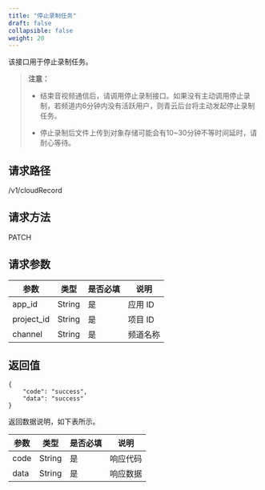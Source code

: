 ```yaml
---
title: "停止录制任务"
draft: false
collapsible: false
weight: 20
---
```


该接口用于停止录制任务。

> **注意：**
>
> - 结束音视频通信后，请调用停止录制接口。如果没有主动调用停止录制，若频道内6分钟内没有活跃用户，则青云后台将主动发起停止录制任务。
>
> - 停止录制后文件上传到对象存储可能会有10~30分钟不等时间延时，请耐心等待。

## 请求路径

/v1/cloudRecord

## 请求方法

PATCH

## 请求参数

| 参数       | 类型   | 是否必填 | 说明     |
| ---------- | ------ | -------- | -------- |
| app_id     | String | 是       | 应用 ID  |
| project_id | String | 是       | 项目 ID  |
| channel    | String | 是       | 频道名称 |

## 返回值

```
{
    "code": "success",
    "data": "success"
}
```

返回数据说明，如下表所示。

| 参数 | 类型   | 是否必填 | 说明     |
| ---- | ------ | -------- | -------- |
| code | String | 是       | 响应代码 |
| data | String | 是       | 响应数据 |

